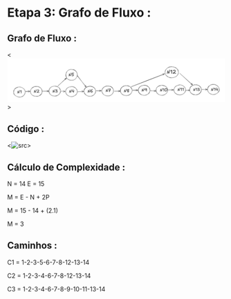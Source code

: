 # **Etapa 3: Grafo de Fluxo :**

## Grafo de Fluxo :

<![src](/Grafo%20de%20Fluxo/Grafo%20de%20Fluxo%20-%20modelo.png)>

## Código :

<![src](/Grafo%20de%20Fluxo/Grafo%20de%20Fluxo%20-%20código.png)>

## Cálculo de Complexidade :

N = 14
E = 15

M = E - N + 2P

M = 15 - 14 + (2.1)

M = 3

## Caminhos :

C1 = 1-2-3-5-6-7-8-12-13-14

C2 = 1-2-3-4-6-7-8-12-13-14

C3 = 1-2-3-4-6-7-8-9-10-11-13-14
